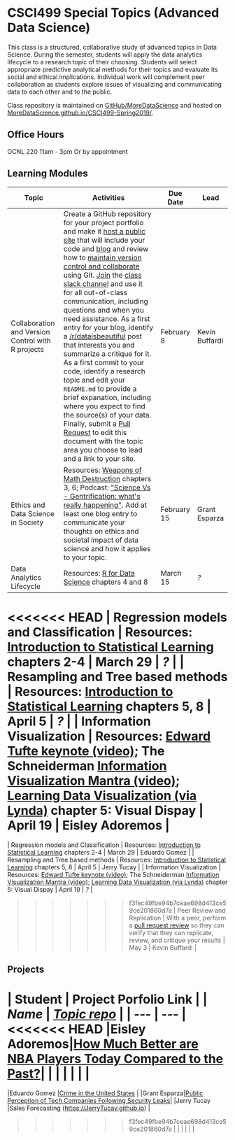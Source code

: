 # CSCI499 Special Topics (Advanced Data Science)

This class is a structured, collaborative study of advanced topics in Data Science. During the semester, students will apply the data analytics lifecycle to a research topic of their choosing. Students will select appropriate predictive analytical methods for their topics and evaluate its social and ethical implications. Individual work will complement peer collaboration as students explore issues of visualizing and communicating data to each other and to the public.

Class repository is maintained on [GitHub/MoreDataScience](https://github.com/MoreDataScience/CSCI499-Spring2019) and hosted on [MoreDataScience.github.io/CSCI499-Spring2019/](https://moredatascience.github.io/CSCI499-Spring2019/).

## Office Hours

OCNL 220 11am - 3pm
Or by appointment


## Learning Modules

| Topic | Activities | Due Date | Lead |
| --- | --- | --- | --- |
| Collaboration and Version Control with R projects | Create a GitHub repository for your project portfolio and make it [host a public site](https://pages.github.com/) that will include your code and [blog](https://bookdown.org/yihui/blogdown/) and review how to [maintain version control and collaborate](https://learngitbranching.js.org/) using Git. [Join](https://join.slack.com/t/moredatascience/shared_invite/enQtNTM2NjAzNDc4NzExLThhZmEzOTRjNjZkYjZmNmIxYmEwOWQ0Njg5Y2JiNWU2ODA5NGZiOTY0YzQwM2I4NDM2ZmY2MjA2ZTllODIzZTc) the [class slack channel](https://moredatascience.slack.com/) and use it for all out-of-class communication, including questions and when you need assistance. As a first entry for your blog, identify a [/r/dataisbeautiful](https://www.reddit.com/r/dataisbeautiful/) post that interests you and summarize a critique for it. As a first commit to your code, identify a research topic and edit your `README.md` to provide a brief expanation, including where you expect to find the source(s) of your data. Finally, submit a [Pull Request](https://help.github.com/articles/creating-a-pull-request/) to edit this document with the topic area you choose to lead and a link to your site. | February 8 | Kevin Buffardi |
| Ethics and Data Science in Society | Resources: [Weapons of Math Destruction](https://chico-primo.hosted.exlibrisgroup.com/primo-explore/fulldisplay?docid=01CALS_ALMA71420504090002901&context=L&vid=01CALS_CHI&lang=en_US&search_scope=Everything&adaptor=Local%20Search%20Engine&isFrbr=true&tab=everything&query=any,contains,weapons%20of%20math%20destruction&sortby=rank&mode=Basic) chapters 3, 6; Podcast: ["Science Vs - Gentrification: what's really happening"](https://www.gimletmedia.com/science-vs/gentrification-whats-really-happening). Add at least one blog entry to communicate your thoughts on ethics and societal impact of data science and how it applies to your topic. | February 15 | Grant Esparza |
| Data Analytics Lifecycle | Resources: [R for Data Science](https://r4ds.had.co.nz/) chapters 4 and 8 | March 15 | *?* |
<<<<<<< HEAD
| Regression models and Classification | Resources: [Introduction to Statistical Learning](http://www-bcf.usc.edu/~gareth/ISL/) chapters 2-4 | March 29 | *?* |
| Resampling and Tree based methods | Resources: [Introduction to Statistical Learning](http://www-bcf.usc.edu/~gareth/ISL/) chapters 5, 8 | April 5 | *?* |
| Information Visualization | Resources: [Edward Tufte keynote (video)](https://youtu.be/rHUDJ8RyseQ); The Schneiderman [Information Visualization Mantra (video)](https://www.coursera.org/lecture/datavisualization/4-1-2-the-information-visualization-mantra-part-1-BdRy4); [Learning Data Visualization (via Lynda)](https://www.lynda.com/Data-Science-tutorials/Learning-Data-Visualization-2019-Revision/5005071-2.html?org=csuchico.edu) chapter 5: Visual Dispay | April 19 | Eisley Adoremos |
=======
| Regression models and Classification | Resources: [Introduction to Statistical Learning](http://www-bcf.usc.edu/~gareth/ISL/) chapters 2-4 | March 29 | Eduardo Gomez |
| Resampling and Tree based methods | Resources: [Introduction to Statistical Learning](http://www-bcf.usc.edu/~gareth/ISL/) chapters 5, 8 | April 5 | Jerry Tucay |
| Information Visualization | Resources: [Edward Tufte keynote (video)](https://youtu.be/rHUDJ8RyseQ); The Schneiderman [Information Visualization Mantra (video)](https://www.coursera.org/lecture/datavisualization/4-1-2-the-information-visualization-mantra-part-1-BdRy4); [Learning Data Visualization (via Lynda)](https://www.lynda.com/Data-Science-tutorials/Learning-Data-Visualization-2019-Revision/5005071-2.html?org=csuchico.edu) chapter 5: Visual Dispay | April 19 | *?* |
>>>>>>> f3fec49fbe94b7ceae698d413ce59ce201860d7a
| Peer Review and Replication | With a peer, perform a [pull request review](https://help.github.com/articles/about-pull-request-reviews/) so they can verify that they can replicate, review, and critique your results | May 3 | Kevin Buffardi |

## Projects

| Student | Project Porfolio Link |
| *Name* | *[Topic repo](#)* |
| --- | --- |
<<<<<<< HEAD
|Eisley Adoremos|[How Much Better are NBA Players Today Compared to the Past?](https://eisleyadore.github.io/)|
| | |
| | |
=======
|Eduardo Gomez |[Crime in the United States](https://eduardoandgo.github.io) |
|Grant Esparza|[Public Perception of Tech Companies Following Security Leaks](https://gesparza3.github.io)|
|Jerry Tucay |Sales Forecasting (https://JerryTucay.github.io) |
>>>>>>> f3fec49fbe94b7ceae698d413ce59ce201860d7a
| | |
| | |
